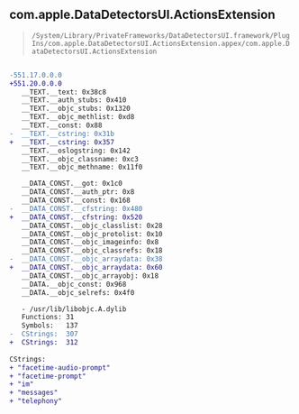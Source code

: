 ## com.apple.DataDetectorsUI.ActionsExtension

> `/System/Library/PrivateFrameworks/DataDetectorsUI.framework/PlugIns/com.apple.DataDetectorsUI.ActionsExtension.appex/com.apple.DataDetectorsUI.ActionsExtension`

```diff

-551.17.0.0.0
+551.20.0.0.0
   __TEXT.__text: 0x38c8
   __TEXT.__auth_stubs: 0x410
   __TEXT.__objc_stubs: 0x1320
   __TEXT.__objc_methlist: 0xd8
   __TEXT.__const: 0x88
-  __TEXT.__cstring: 0x31b
+  __TEXT.__cstring: 0x357
   __TEXT.__oslogstring: 0x142
   __TEXT.__objc_classname: 0xc3
   __TEXT.__objc_methname: 0x11f0

   __DATA_CONST.__got: 0x1c0
   __DATA_CONST.__auth_ptr: 0x8
   __DATA_CONST.__const: 0x168
-  __DATA_CONST.__cfstring: 0x480
+  __DATA_CONST.__cfstring: 0x520
   __DATA_CONST.__objc_classlist: 0x28
   __DATA_CONST.__objc_protolist: 0x10
   __DATA_CONST.__objc_imageinfo: 0x8
   __DATA_CONST.__objc_classrefs: 0x18
-  __DATA_CONST.__objc_arraydata: 0x38
+  __DATA_CONST.__objc_arraydata: 0x60
   __DATA_CONST.__objc_arrayobj: 0x18
   __DATA.__objc_const: 0x968
   __DATA.__objc_selrefs: 0x4f0

   - /usr/lib/libobjc.A.dylib
   Functions: 31
   Symbols:   137
-  CStrings:  307
+  CStrings:  312
 
CStrings:
+ "facetime-audio-prompt"
+ "facetime-prompt"
+ "im"
+ "messages"
+ "telephony"

```
